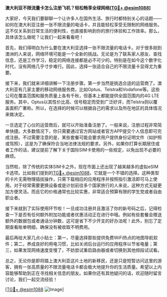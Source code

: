 **澳大利亚不限流量卡怎么注册飞机？轻松畅享全球网络[[TG💪+ @esim1088](https://t.me/s/esim1088)]**

大家好，今天我们要聊聊一个让许多人在国外生活、旅行时都特别关心的话题——如何在澳大利亚注册一张不限流量的电话卡，并且能轻松享受无限制的网络服务。这不仅关系到日常生活的便利性，也直接影响到你的旅行体验和工作效率。那么，具体该怎么做呢？让我们一起来看看吧！

首先，我们得明白为什么要在澳大利亚选择一张不限流量的电话卡。对于很多刚到澳洲的人来说，网络环境可能是一个全新的挑战。无论是为了联系家人朋友、查找信息，还是工作学习，稳定的网络连接都是必不可少的。特别是在如今这个数字化时代，没有网络几乎寸步难行。因此，选择一张适合自己的不限流量卡显得尤为重要。

接下来，我们就来详细讲解一下注册步骤。第一步当然是挑选合适的运营商了。澳大利亚有几家主要的移动网络服务商，比如Optus、Telstra和Vodafone等。这些公司在覆盖范围和服务质量上各有千秋，但基本上都能提供全国范围内的4G LTE服务。其中，Optus以其性价比高、信号稳定而受到广泛好评，而Telstra则以覆盖面积广著称。所以，在选择的时候可以根据自己的需求以及所在地区的具体情况来做决定。

一旦选定了心仪的运营商后，就可以开始准备注册了。一般来说，注册过程非常简单快捷。大多数情况下，你只需要通过官方网站或者官方APP提交个人信息即可完成注册。不过需要注意的是，某些套餐可能会要求用户提供身份证明文件（如护照或驾照），这是为了确保符合当地法律法规的要求。另外，如果你打算长期居住或者工作的话，建议提前了解下关于国际SIM卡使用的一些规定，以免出现不必要的麻烦。

当然啦，除了传统的实体SIM卡之外，现在市面上还出现了越来越多的虚拟eSIM卡选项。比如我们提到的[TG💪+ @esim1088](https://t.me/s/esim1088)，它就是一个不错的选择。这种类型的卡片无需物理插拔操作，只需下载相应的应用程序并按照指引激活即可马上使用。对于经常需要更换设备或是计划前往多个国家旅行的人来说，这种方式无疑更加方便灵活。而且它的价格通常也比较实惠，非常适合预算有限的学生党或者自由职业者。

接下来就到了实际使用环节啦！一旦成功注册并且激活了你的新号码之后，记得检查一下是否有任何额外附加功能或者优惠活动正在进行中哦。例如有些套餐会赠送额外的数据包或者通话分钟数，这可是省下不少开支的好办法呢！此外，别忘了定期查看账单明细，确保没有被收取不明费用。

最后再给大家几点小贴士：第一，尽量选择那些提供免费WiFi热点的地图导航软件；第二，养成良好的用电习惯，比如关闭后台运行的应用程序以节省电量；第三，如果发现网络速度变慢了，不妨尝试重启路由器或者切换到其他频段试试看。

总之，无论你是即将踏上澳大利亚这片土地的新移民，还是只是短暂访问这里的游客，拥有一张高质量的不限流量电话卡都会极大地提升你的生活质量。希望以上内容能够帮助到正在寻找相关信息的朋友。如果你还有其他疑问的话，欢迎随时留言讨论，我们一起交流经验！

[[TG💪+ @esim1088](https://t.me/s/esim1088) ![Image](https://i.postimg.cc/4NQfJmqS/Snipaste-2025-05-13-00-14-12.png)]